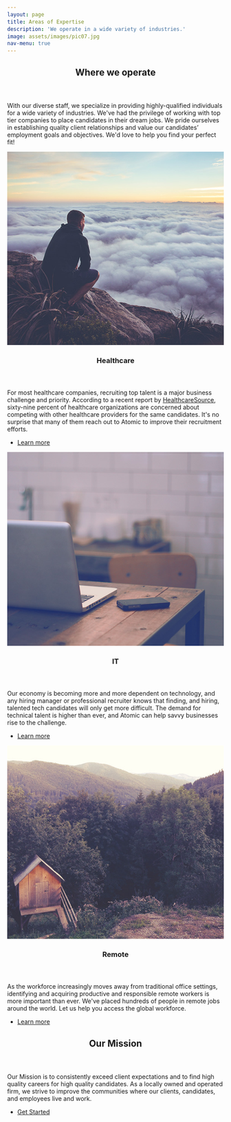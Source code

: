 ```yaml
---
layout: page
title: Areas of Expertise
description: 'We operate in a wide variety of industries.'
image: assets/images/pic07.jpg
nav-menu: true
---
```


<!-- Main -->
<div id="main">

<!-- One -->
<section id="one">
	<div class="inner">
		<header class="major">
			<h2>Where we operate</h2>
		</header>
		<p>With our diverse staff, we specialize in providing highly-qualified individuals for a wide variety of industries. We've had the privilege of working with top tier companies to place candidates in their dream jobs. We pride ourselves in establishing quality client relationships and value our candidates’ employment goals and objectives. We'd love to help you find your perfect fit!</p>
	</div>
</section>

<!-- Two -->
<section id="two" class="spotlights">
	<section>
		<a href="generic.html" class="image">
			<img src="assets/images/pic08.jpg" alt="" data-position="center center" />
		</a>
		<div class="content">
			<div class="inner">
				<header class="major">
					<h3>Healthcare</h3>
				</header>
                <p>For most healthcare companies, recruiting top talent is a major business challenge and priority. According to a recent report by <a href="http://www.healthcaresource.com/img/documents/hcs314-executive-insights-survey-whitepaper.pdf" target="_blank">HealthcareSource</a>, sixty-nine percent of healthcare organizations are concerned about competing with other healthcare providers for the same candidates. It's no surprise that many of them reach out to Atomic to improve their recruitment efforts.</p>
				<ul class="actions">
					<li><a href="generic.html" class="button">Learn more</a></li>
				</ul>
			</div>
		</div>
	</section>
	<section>
		<a href="generic.html" class="image">
			<img src="assets/images/pic09.jpg" alt="" data-position="top center" />
		</a>
		<div class="content">
			<div class="inner">
				<header class="major">
					<h3>IT</h3>
				</header>
				<p>Our economy is becoming more and more dependent on technology, and any hiring manager or professional recruiter knows that finding, and hiring, talented tech candidates will only get more difficult. The demand for technical talent is higher than ever, and Atomic can help savvy businesses rise to the challenge.</p>
				<ul class="actions">
					<li><a href="generic.html" class="button">Learn more</a></li>
				</ul>
			</div>
		</div>
	</section>
	<section>
		<a href="generic.html" class="image">
			<img src="assets/images/pic10.jpg" alt="" data-position="25% 25%" />
		</a>
		<div class="content">
			<div class="inner">
				<header class="major">
					<h3>Remote</h3>
				</header>
				<p>As the workforce increasingly moves away from traditional office settings, identifying and acquiring productive and responsible remote workers is more important than ever. We've placed hundreds of people in remote jobs around the world. Let us help you access the global workforce.</p>
				<ul class="actions">
					<li><a href="generic.html" class="button">Learn more</a></li>
				</ul>
			</div>
		</div>
	</section>
</section>

<!-- Three -->
<section id="three">
	<div class="inner">
		<header class="major">
			<h2>Our Mission</h2>
		</header>
		<p>Our Mission is to consistently exceed client expectations and to find high quality careers for high quality candidates. As a locally owned and operated firm, we strive to improve the communities where our clients, candidates, and employees live and work.</p>
		<ul class="actions">
			<li><a href="customers.html" class="button next">Get Started</a></li>
		</ul>
	</div>
</section>

</div>